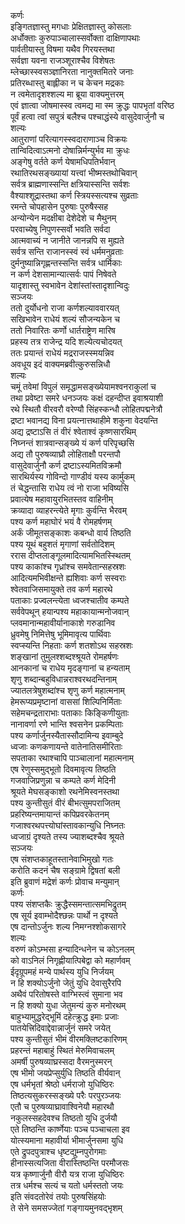 कर्णः  
इङ्गितज्ञास्तु मगधाः प्रेक्षितज्ञास्तु कोसलाः  
अर्धोक्ताः कुरुपाञ्चालास्सर्वोक्ता दाक्षिणापथाः  
पार्वतीयास्तु विषमा यथैव गिरयस्तथा  
सर्वज्ञा यवना राजञ्शूराश्चैव विशेषतः  
म्लेच्छास्स्वसञ्ज्ञानिरता नानुक्तमितरे जनाः  
प्रतिरब्धास्तु बाह्लीका न च केचन मद्रकाः  
न त्वमेतादृशश्शल्य मा ब्रूया वाक्यमुत्तरम्  
एवं ज्ञात्वा जोषमास्स्व त्वमद्य मा स्म क्रुद्धः पापभृतां वरिष्ठ  
पूर्वं हत्वा त्वां सपुत्रं बलैश्च पश्चाद्धंस्ये वासुदेवार्जुनौ च  
शल्यः  
आतुराणां परित्यागस्स्वदाराणाञ्च विक्रयः  
तान्विदित्वाऽत्मनो दोषान्निर्मन्युर्भव मा क्रुधः  
अङ्गेषु वर्तते कर्ण येषामधिपतिर्भवान्  
रथातिरथसङ्ख्यायां यत्त्वां भीष्मस्तथोचिवान्  
सर्वत्र ब्राह्मणास्सन्ति क्षत्रियास्सन्ति सर्वशः  
वैश्याश्शूद्रास्तथा कर्ण स्त्रियस्सत्यश्च सुव्रताः  
रमन्ते चोपहासेन पुरुषाः पुरुषैस्सह  
अन्योन्येन मदक्षीबा देशेदेशे च मैथुनम्  
परवाच्येषु निपुणस्सर्वो भवति सर्वदा  
आत्मवाच्यं न जानीते जानन्नपि स मुह्यते  
सर्वत्र सन्ति राजानस्स्वं स्वं धर्ममनुव्रताः  
दुर्मनुष्यान्निगृह्णन्तस्सन्ति सर्वत्र धार्मिकाः  
न कर्ण देशसामान्यात्सर्वः पापं निषेवते  
यादृशास्तु स्वभावेन देशांस्तांस्तादृशान्विदुः  
सञ्जयः  
ततो दुर्योधनो राजा कर्णशल्याववारयत्  
सखिभावेन राधेयं शल्यं सौजन्यकेन च  
ततो निवारितः कर्णो धार्तराष्ट्रेण मारिष  
प्रहस्य तत्र राजेन्द्र यदि शल्येत्यचोदयत्  
ततः प्रयान्तं राधेयं मद्रराजस्स्मयन्निव  
अवधूय इदं वाक्यमब्रवीत्कुरुसन्निधौ  
शल्यः  
चमूं तवेमां विपुलं समृद्धामसङ्ख्येयामश्वनराकुलां च  
तथा प्रवेष्टा समरे धनञ्जयः कक्षं दहन्दीप्त इवाश्रयाशी  
रथे स्थितौ वीरवरौ वरेण्यौ सिंहस्कन्धौ लोहितपद्मनेत्रौ  
द्रष्टा भवानद्य विना प्रयत्नात्तथाहीमे शकुना वेदयन्ति  
अद्य द्रष्टाऽसि तं वीरं श्वेताश्वं कृष्णसारथिम्  
निघ्नन्तं शात्रवान्सङ्ख्ये यं कर्ण परिपृच्छसि  
अद्य तौ पुरुषव्याघ्रौ लोहिताक्षौ परन्तपौ  
वासुदेवार्जुनौ कर्ण द्रष्टाऽस्यमितविक्रमौ  
सारथिर्यस्य गोविन्दो गाण्डीवं यस्य कार्मुकम्  
तं चेद्धन्तासि राधेय त्वं नो राजा भविष्यसि  
प्रवात्येष महावायुरभितस्तव वाहिनीम्   
क्रव्यादा व्याहरन्त्येते मृगाः कुर्वन्ति भैरवम्  
पश्य कर्ण महाघोरं भयं वै रोमहर्षणम्  
अर्कं जीमूतसङ्काशः कबन्धो वार्य तिष्ठति  
पश्य यूथं बहुशतं मृगाणां सर्वतोदिशम्  
ररास दीप्तलाङ्गूलमादित्यामभितस्स्थितम्  
पश्य काकांश्च गृध्रांश्च समवेतान्सहस्रशः  
आदित्यमभिवीक्षन्ते ह्यशिवाः कर्ण सस्वराः  
श्वेतवाजिसमायुक्ते तव कर्ण महारथे  
पताकाः प्रज्वलन्त्येता ध्वजश्चातीव कम्पते  
सर्ववेपथून् हयान्पश्य महाकायान्मनोजवान्  
प्लवमानान्महावीर्यानाकाशे गरुडानिव  
ध्रुवमेषु निमित्तेषु भूमिमावृत्य पार्थिवाः  
स्वप्स्यन्ति निहताः कर्ण शतशोऽथ सहस्रशः  
शङ्खानां तुमुलश्शब्दश्श्रूयते रोमहर्षणः  
आनकानां च राधेय मृदङ्गानां च हन्यताम्  
शृणु शब्दान्बहुविधान्नराश्वरथदन्तिनाम्  
ज्यातलत्रेषुशब्दांश्च शृणु कर्ण महात्मनाम्  
हेमरूप्यप्रमृष्टानां वाससां शिल्पिनिर्मिताः  
सहेमचन्द्रताराभाः पताकाः किङ्किणीयुताः  
नानावर्णा रणे भान्ति श्वसनेन प्रकम्पिताः  
पश्य कर्णार्जुनस्यैतास्सौदामिन्य इवाम्बुदे  
ध्वजाः कणकणायन्ते वातेनातिसमीरिताः  
सपताका रथाश्चापि पाञ्चालानां महात्मनाम्  
एष रेणुस्समुद्भूतो दिवमावृत्य तिष्ठति  
गजवाजिप्रणुन्ना च कम्पते कर्ण मेदिनी  
श्रूयते मेघसङ्काशो रथनेमिस्वनस्तथा  
पश्य कुन्तीसुतं वीरं बीभत्सुमपराजितम्  
प्रहरिष्यन्तमायान्तं कपिप्रवरकेतनम्  
गजाश्वरथपत्त्योघांस्तावकान्युधि निघ्नतः  
ध्वजाग्रं दृश्यते तस्य ज्याशब्दश्चैव श्रूयते  
सञ्जयः  
एष संशप्तकाहूतस्तानेवाभिमुखो गतः  
करोति कदनं चैष सङ्ग्रामे द्विषतां बली  
इति ब्रुवाणं मद्रेशं कर्णः प्रोवाच मन्युमान्  
कर्णः  
पश्य संशप्तकैः क्रुद्धैस्समन्तात्समभिद्रुतम्  
एष सूर्य इवाम्भोदैश्छन्नः पार्थो न दृश्यते  
एष दान्तोऽर्जुनः शल्य निमग्नश्शोकसागरे  
शल्यः  
वरुणं कोऽम्भसा हन्यादिन्धनेन च कोऽनलम्  
को वाऽनिलं निगृह्णीयात्पिबेद्वा को महार्णवम्  
ईदृग्रूपमहं मन्ये पार्थस्य युधि निर्जयम्  
न हि शक्योऽर्जुनो जेतुं युधि देवासुरैरपि  
अथैवं परितोषस्ते वाग्भिस्त्वं सुमाना भव  
न हि शक्यो युधा जेतुमन्यं कुरु मनोरथम्  
बाहुभ्यामुद्धरेद्भूमिं दहेत्क्रुद्ध इमाः प्रजाः  
पातयेत्त्रिदिवाद्देवान्नार्जुनं समरे जयेत्  
पश्य कुन्तीसुतं भीमं वीरमक्लिष्टकारिणम्  
प्रहरन्तं महाबाहुं स्थितं मेरुमिवाचलम्  
अमर्षी पुरुषव्याघ्रस्सदा वैरमनुस्मरन्  
एष भीमो जयप्रेप्सुर्युधि तिष्ठति वीर्यवान्  
एष धर्मभृतां श्रेष्ठो धर्मराजो युधिष्ठिरः  
तिष्ठत्यसुकरस्सङ्ख्ये परैः परपुरञ्जयः  
एतौ च पुरुषव्याघ्रावाश्विनेयौ महारथौ  
नकुलस्सहदेवश्च तिष्ठतो युधि दुर्जयौ  
एते तिष्ठन्ति कार्ष्णेयाः पञ्च पञ्चाचला इव  
योत्स्यमाना महावीर्या भीमार्जुनसमा युधि  
एते द्रुपदपुत्राश्च धृष्टद्युम्नपुरोगमाः  
हीनास्सत्यजिता वीरास्तिष्ठन्ति परमौजसः  
यत्र कृष्णार्जुनौ वीरौ यत्र राजा युधिष्ठिरः  
तत्र धर्मश्च सत्यं च यतो धर्मस्ततो जयः  
इति संवदतोरेवं तयोः पुरुषसिंहयोः  
ते सेने समसज्जेतां गङ्गायमुनवद्भृशम्   
